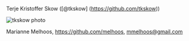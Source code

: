 	
Terje Kristoffer Skow ([@tkskow] (https://github.com/tkskow))

![tkskow photo](https://avatars2.githubusercontent.com/u/3807482?v=2&s=140)

Marianne Melhoos, https://github.com/melhoos, mmelhoos@gmail.com

